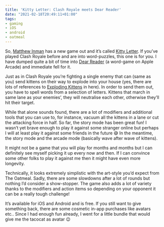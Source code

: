 ```yaml
---
title: 'Kitty Letter: Clash Royale meets Dear Reader'
date: "2021-02-18T20:49:11+01:00"
tags:
- gaming
- iOS
- android
- oatmeal
---
```


So, [Matthew Inman](https://theoatmeal.com/) has a new game out and it’s called [Kitty Letter](https://theoatmeal.com/blog/free_game). If you’ve played Clash Royale before and are into word-puzzles, this one is for you. I have dumped quite a bit of time into [Dear Reader](https://www.dearreadergame.com/) (a word-game on Apple Arcade) and immediate fell for it.

Just as in Clash Royale you’re fighting a single enemy that can (same as you) send kittens on their way to explode into your house (yes, there are lots of references to [Exploding Kittens](https://explodingkittens.com/) in here). In order to send them out, you have to spell words from a selection of letters. Kittens that march in same lane as your enemies’, they will neutralise each other, otherwise they’ll hit their target.

While that alone sounds found, there are a lot of modifiers and additional tools that you can use to, for instance, vacuum all the kittens in a lane or cut the attacking force in half. So far, the story mode has been great fun! I wasn’t yet brave enough to play it against some stranger online but perhaps I will at least play it against some friends in the future 😅 In the meantime, the story mode and the arcade mode (basically wave after wave of kittens).

It might not be a game that you will play for months and months but I can definitely see myself picking it up every now and then. If I can convince some other folks to play it against me then it might have even more longevity.

Technically, it looks extremely simplistic with the art-style you’d expect from The Oatmeal. Sadly, there are some slowdowns after a lot of rounds but nothing I’d consider a show-stopper. The game also adds a lot of variety thanks to the modifiers and action items so depending on your opponent it can be a really tough challenge!

It’s available for iOS and Android and is free. If you still want to give something back, there are some cosmetic in-app purchases like avatars etc.. Since I had enough fun already, I went for a little bundle that would give me the tacocat as avatar 😉
